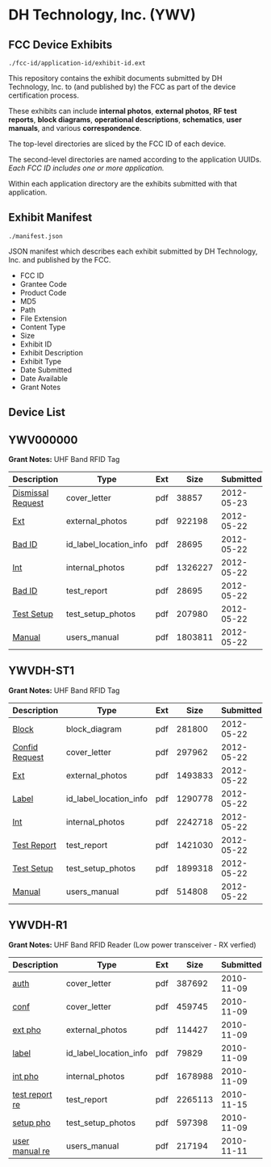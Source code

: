 # DH Technology, Inc. (YWV)
## FCC Device Exhibits

```
./fcc-id/application-id/exhibit-id.ext
```

This repository contains the exhibit documents submitted by DH Technology, Inc. to (and published by) the FCC as part of the device certification process.

These exhibits can include **internal photos**, **external photos**, **RF test reports**, **block diagrams**, **operational descriptions**, **schematics**, **user manuals**, and various **correspondence**.

The top-level directories are sliced by the FCC ID of each device.

The second-level directories are named according to the application UUIDs. *Each FCC ID includes one or more application.*

Within each application directory are the exhibits submitted with that application. 

## Exhibit Manifest

```
./manifest.json
```

JSON manifest which describes each exhibit submitted by DH Technology, Inc. and published by the FCC.

- FCC ID
- Grantee Code
- Product Code
- MD5
- Path
- File Extension
- Content Type
- Size
- Exhibit ID
- Exhibit Description
- Exhibit Type
- Date Submitted
- Date Available
- Grant Notes

## Device List
## YWV000000
**Grant Notes:** UHF Band RFID Tag

| Description | Type | Ext | Size | Submitted | Available |
| ----------- | ---- | --- | ---- | --------- | --------- |
| [Dismissal Request](YWV000000/d7641fa9f2876e4194322506a8b21434/1705276.pdf) | cover_letter | pdf | 38857 | 2012-05-23 | 2012-05-22 |
| [Ext](YWV000000/d7641fa9f2876e4194322506a8b21434/1703673.pdf) | external_photos | pdf | 922198 | 2012-05-22 | 2012-07-06 |
| [Bad ID](YWV000000/d7641fa9f2876e4194322506a8b21434/1703963.pdf) | id_label_location_info | pdf | 28695 | 2012-05-22 | 2012-05-22 |
| [Int](YWV000000/d7641fa9f2876e4194322506a8b21434/1703674.pdf) | internal_photos | pdf | 1326227 | 2012-05-22 | 2012-07-06 |
| [Bad ID](YWV000000/d7641fa9f2876e4194322506a8b21434/1703963.pdf) | test_report | pdf | 28695 | 2012-05-22 | 2012-05-22 |
| [Test Setup](YWV000000/d7641fa9f2876e4194322506a8b21434/1703667.pdf) | test_setup_photos | pdf | 207980 | 2012-05-22 | 2012-07-06 |
| [Manual](YWV000000/d7641fa9f2876e4194322506a8b21434/1703677.pdf) | users_manual | pdf | 1803811 | 2012-05-22 | 2012-07-06 |
## YWVDH-ST1
**Grant Notes:** UHF Band RFID Tag

| Description | Type | Ext | Size | Submitted | Available |
| ----------- | ---- | --- | ---- | --------- | --------- |
| [Block](YWVDH-ST1/3f3135d68772c95dd9940fe18c309d6f/1704040.pdf) | block_diagram | pdf | 281800 | 2012-05-22 | 2012-05-22 |
| [Confid Request](YWVDH-ST1/3f3135d68772c95dd9940fe18c309d6f/1704039.pdf) | cover_letter | pdf | 297962 | 2012-05-22 | 2012-05-22 |
| [Ext](YWVDH-ST1/3f3135d68772c95dd9940fe18c309d6f/1704044.pdf) | external_photos | pdf | 1493833 | 2012-05-22 | 2012-05-22 |
| [Label](YWVDH-ST1/3f3135d68772c95dd9940fe18c309d6f/1704046.pdf) | id_label_location_info | pdf | 1290778 | 2012-05-22 | 2012-05-22 |
| [Int](YWVDH-ST1/3f3135d68772c95dd9940fe18c309d6f/1704045.pdf) | internal_photos | pdf | 2242718 | 2012-05-22 | 2012-05-22 |
| [Test Report](YWVDH-ST1/3f3135d68772c95dd9940fe18c309d6f/1704038.pdf) | test_report | pdf | 1421030 | 2012-05-22 | 2012-05-22 |
| [Test Setup](YWVDH-ST1/3f3135d68772c95dd9940fe18c309d6f/1704034.pdf) | test_setup_photos | pdf | 1899318 | 2012-05-22 | 2012-05-22 |
| [Manual](YWVDH-ST1/3f3135d68772c95dd9940fe18c309d6f/1704050.pdf) | users_manual | pdf | 514808 | 2012-05-22 | 2012-05-22 |
## YWVDH-R1
**Grant Notes:** UHF Band RFID Reader (Low power transceiver - RX verfied)

| Description | Type | Ext | Size | Submitted | Available |
| ----------- | ---- | --- | ---- | --------- | --------- |
| [auth](YWVDH-R1/7397422a3481f7db911b374ca6201af8/1373156.pdf) | cover_letter | pdf | 387692 | 2010-11-09 | 2010-11-11 |
| [conf](YWVDH-R1/7397422a3481f7db911b374ca6201af8/1373158.pdf) | cover_letter | pdf | 459745 | 2010-11-09 | 2010-11-11 |
| [ext pho](YWVDH-R1/7397422a3481f7db911b374ca6201af8/1373159.pdf) | external_photos | pdf | 114427 | 2010-11-09 | 2010-11-11 |
| [label](YWVDH-R1/7397422a3481f7db911b374ca6201af8/1373161.pdf) | id_label_location_info | pdf | 79829 | 2010-11-09 | 2010-11-11 |
| [int pho](YWVDH-R1/7397422a3481f7db911b374ca6201af8/1373160.pdf) | internal_photos | pdf | 1678988 | 2010-11-09 | 2010-11-11 |
| [test report re](YWVDH-R1/7397422a3481f7db911b374ca6201af8/1375839.pdf) | test_report | pdf | 2265113 | 2010-11-15 | 2010-11-11 |
| [setup pho](YWVDH-R1/7397422a3481f7db911b374ca6201af8/1373165.pdf) | test_setup_photos | pdf | 597398 | 2010-11-09 | 2010-11-11 |
| [user manual re](YWVDH-R1/7397422a3481f7db911b374ca6201af8/1374524.pdf) | users_manual | pdf | 217194 | 2010-11-11 | 2010-11-11 |
